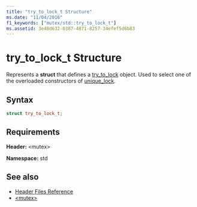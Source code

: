 ```yaml
---
title: "try_to_lock_t Structure"
ms.date: "11/04/2016"
f1_keywords: ["mutex/std::try_to_lock_t"]
ms.assetid: 3e48d632-0387-4871-8257-34efef5d6b83
---
```

# try_to_lock_t Structure

Represents a **struct** that defines a [try_to_lock](../standard-library/mutex-functions.md#try_to_lock) object. Used to select one of the overloaded constructors of [unique_lock](../standard-library/unique-lock-class.md).

## Syntax

```cpp
struct try_to_lock_t;
```

## Requirements

**Header:** \<mutex>

**Namespace:** std

## See also

- [Header Files Reference](../standard-library/cpp-standard-library-header-files.md)
- [\<mutex>](../standard-library/mutex.md)
